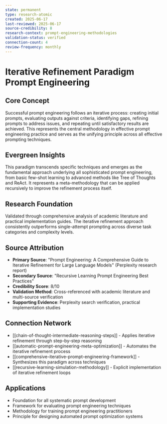 ```yaml
---
state: permanent
type: research-atomic
created: 2025-06-17
last-reviewed: 2025-06-17
source-credibility: 8
research-context: prompt-engineering-methodologies
validation-status: verified
connection-count: 4
review-frequency: monthly
---
```


# Iterative Refinement Paradigm Prompt Engineering

## Core Concept
Successful prompt engineering follows an iterative process: creating initial prompts, evaluating outputs against criteria, identifying gaps, refining prompts to address issues, and repeating until satisfactory results are achieved. This represents the central methodology in effective prompt engineering practice and serves as the unifying principle across all effective prompting techniques.

## Evergreen Insights
This paradigm transcends specific techniques and emerges as the fundamental approach underlying all sophisticated prompt engineering, from basic few-shot learning to advanced methods like Tree of Thoughts and ReAct. It represents a meta-methodology that can be applied recursively to improve the refinement process itself.

## Research Foundation
Validated through comprehensive analysis of academic literature and practical implementation guides. The iterative refinement approach consistently outperforms single-attempt prompting across diverse task categories and complexity levels.

## Source Attribution
- **Primary Source**: "Prompt Engineering: A Comprehensive Guide to Iterative Refinement for Large Language Models" (Perplexity research report)
- **Secondary Source**: "Recursive Learning Prompt Engineering Best Practices"
- **Credibility Score**: 8/10
- **Validation Method**: Cross-referenced with academic literature and multi-source verification
- **Supporting Evidence**: Perplexity search verification, practical implementation studies

## Connection Network
- [[chain-of-thought-intermediate-reasoning-steps]] - Applies iterative refinement through step-by-step reasoning
- [[automatic-prompt-engineering-meta-optimization]] - Automates the iterative refinement process
- [[comprehensive-iterative-prompt-engineering-framework]] - Synthesizes this paradigm across techniques
- [[recursive-learning-simulation-methodology]] - Explicit implementation of iterative refinement loops

## Applications
- Foundation for all systematic prompt development
- Framework for evaluating prompt engineering techniques
- Methodology for training prompt engineering practitioners
- Principle for designing automated prompt optimization systems